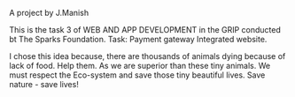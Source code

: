 A project by J.Manish

This is the task 3 of WEB AND APP DEVELOPMENT in the GRIP conducted bt The Sparks Foundation.
Task: Payment gateway Integrated website.

I chose this idea because, there are thousands of animals dying because of lack of food. Help them. As we are superior than these tiny animals. We must respect the Eco-system and save those tiny beautiful lives. 
Save nature - save lives!
